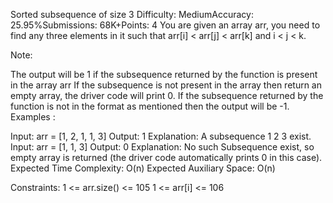 Sorted subsequence of size 3
Difficulty: MediumAccuracy: 25.95%Submissions: 68K+Points: 4
You are given an array arr, you need to find any three elements in it such that arr[i] < arr[j] < arr[k] and i < j < k.

Note:

The output will be 1 if the subsequence returned by the function is present in the array arr
If the subsequence is not present in the array then return an empty array, the driver code will print 0.
If the subsequence returned by the function is not in the format as mentioned then the output will be -1.
Examples :

Input: arr = [1, 2, 1, 1, 3]
Output: 1
Explanation: A subsequence 1 2 3 exist.
Input: arr = [1, 1, 3]
Output: 0
Explanation: No such Subsequence exist, so empty array is returned (the driver code automatically prints 0 in this case).
Expected Time Complexity: O(n)
Expected Auxiliary Space: O(n)

Constraints:
1 <= arr.size() <= 105
1 <= arr[i] <= 106
